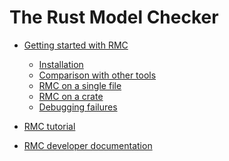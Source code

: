 # The Rust Model Checker

- [Getting started with RMC](./getting-started.md)
  - [Installation]()
  - [Comparison with other tools]()
  - [RMC on a single file]()
  - [RMC on a crate]()
  - [Debugging failures]()
  
- [RMC tutorial]()

- [RMC developer documentation]()
